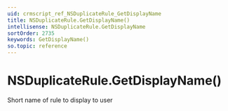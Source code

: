 ```yaml
---
uid: crmscript_ref_NSDuplicateRule_GetDisplayName
title: NSDuplicateRule.GetDisplayName()
intellisense: NSDuplicateRule.GetDisplayName
sortOrder: 2735
keywords: GetDisplayName()
so.topic: reference
---
```


# NSDuplicateRule.GetDisplayName()

Short name of rule to display to user

